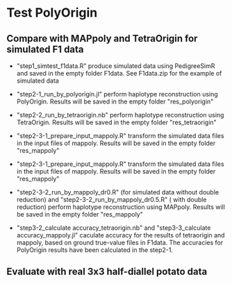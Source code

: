 # Test PolyOrigin

## Compare with MAPpoly and TetraOrigin for simulated F1 data

* "step1_simtest_f1data.R" produce simulated data using PedigreeSimR and saved in the empty folder F1data. See F1data.zip for the example of simulated data

* "step2-1_run_by_polyorigin.jl" perform haplotype reconstruction using PolyOrigin. Results will be saved in the empty folder "res_polyorigin"

* "step2-2_run_by_tetraorigin.nb" perform haplotype reconstruction using TetraOrigin. Results will be saved in the empty folder "res_tetraorigin"

* "step2-3-1_prepare_input_mappoly.R" transform the simulated data files in the input files of mappoly.  Results will be saved in the empty folder "res_mappoly"

* "step2-3-1_prepare_input_mappoly.R" transform the simulated data files in the input files of mappoly.  Results will be saved in the empty folder "res_mappoly"

* "step2-3-2_run_by_mappoly_dr0.R" (for simulated data without double reduction) and "step2-3-2_run_by_mappoly_dr0.5.R" ( with double reduction) perform haplotype reconstruction using MAPpoly. Results will be saved in the empty folder "res_mappoly"

* "step3-2_calculate accuracy_tetraorigin.nb" and "step3-3_calculate accuracy_mappoly.jl" caculate accuracy for the results of tetraorigin and mappoly, based on ground true-value files in F1data. The accuracies for PolyOrigin results have been calculated in the step2-1.  

## Evaluate with real 3x3 half-diallel potato data
